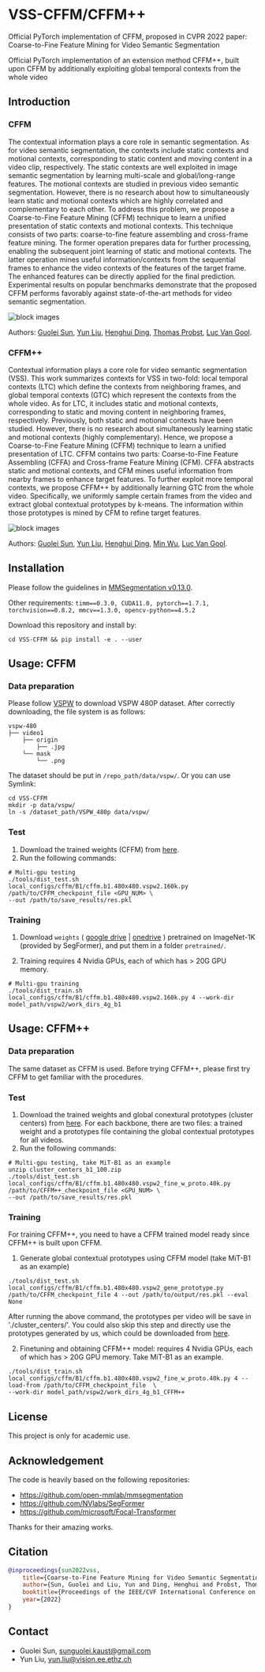 # VSS-CFFM/CFFM++
Official PyTorch implementation of CFFM, proposed in CVPR 2022 paper: Coarse-to-Fine Feature Mining for Video Semantic Segmentation

Official PyTorch implementation of an extension method CFFM++, built upon CFFM by additionally exploiting global temporal contexts from the whole video

## Introduction
### CFFM
The contextual information plays a core role in semantic segmentation. As for video semantic segmentation, the contexts include static contexts and motional contexts, corresponding to static content and moving content in a video clip, respectively. The static contexts are well exploited in image semantic segmentation by learning multi-scale and global/long-range features. The motional contexts are studied in previous video semantic segmentation. However, there is no research about how to simultaneously learn static and motional contexts which are highly correlated and complementary to each other. To address this problem, we propose a Coarse-to-Fine Feature Mining (CFFM) technique to learn a unified presentation of static contexts and motional contexts. This technique consists of two parts: coarse-to-fine feature assembling and cross-frame feature mining. The former operation prepares data for further processing, enabling the subsequent joint learning of static and motional contexts. The latter operation mines useful information/contexts from the sequential frames to enhance the video contexts of the features of the target frame. The enhanced features can be directly applied for the final prediction. Experimental results on popular benchmarks demonstrate that the proposed CFFM performs favorably against state-of-the-art methods for video semantic segmentation.

![block images](https://github.com/GuoleiSun/VSS-CFFM/blob/main/resources/diagram.png)

Authors: [Guolei Sun](https://scholar.google.com/citations?hl=zh-CN&user=qd8Blw0AAAAJ), [Yun Liu](https://yun-liu.github.io/), [Henghui Ding](https://henghuiding.github.io/), [Thomas Probst](https://probstt.bitbucket.io/), [Luc Van Gool](https://scholar.google.com/citations?user=TwMib_QAAAAJ&hl=en).

### CFFM++
Contextual information plays a core role for video semantic segmentation (VSS). This work summarizes contexts for VSS
in two-fold: local temporal contexts (LTC) which define the contexts from neighboring frames, and global temporal contexts (GTC)
which represent the contexts from the whole video. As for LTC, it includes static and motional contexts, corresponding to static and
moving content in neighboring frames, respectively. Previously, both static and motional contexts have been studied. However, there is
no research about simultaneously learning static and motional contexts (highly complementary). Hence, we propose a Coarse-to-Fine
Feature Mining (CFFM) technique to learn a unified presentation of LTC. CFFM contains two parts: Coarse-to-Fine Feature Assembling
(CFFA) and Cross-frame Feature Mining (CFM). CFFA abstracts static and motional contexts, and CFM mines useful information
from nearby frames to enhance target features. To further exploit more temporal contexts, we propose CFFM++ by additionally
learning GTC from the whole video. Specifically, we uniformly sample certain frames from the video and extract global contextual
prototypes by k-means. The information within those prototypes is mined by CFM to refine target features. 

![block images](https://github.com/GuoleiSun/VSS-CFFM/blob/main/resources/diagram-cffm++.jpg)

Authors: [Guolei Sun](https://scholar.google.com/citations?hl=zh-CN&user=qd8Blw0AAAAJ), [Yun Liu](https://yun-liu.github.io/), [Henghui Ding](https://henghuiding.github.io/), [Min Wu](https://sites.google.com/site/wumincf/), [Luc Van Gool](https://scholar.google.com/citations?user=TwMib_QAAAAJ&hl=en).

## Installation
Please follow the guidelines in [MMSegmentation v0.13.0](https://github.com/open-mmlab/mmsegmentation/tree/v0.13.0).

Other requirements:
```timm==0.3.0, CUDA11.0, pytorch==1.7.1, torchvision==0.8.2, mmcv==1.3.0, opencv-python==4.5.2```

Download this repository and install by:
```
cd VSS-CFFM && pip install -e . --user
```

## Usage: CFFM
### Data preparation
Please follow [VSPW](https://github.com/sssdddwww2/vspw_dataset_download) to download VSPW 480P dataset.
After correctly downloading, the file system is as follows:
```
vspw-480
├── video1
    ├── origin
        ├── .jpg
    └── mask
        └── .png
```
The dataset should be put in ```/repo_path/data/vspw/```. Or you can use Symlink: 
```
cd VSS-CFFM
mkdir -p data/vspw/
ln -s /dataset_path/VSPW_480p data/vspw/
```

### Test
1. Download the trained weights (CFFM) from [here](https://drive.google.com/drive/folders/1YD5Yy6_m3QlS72o6FQWmsFtz7Kw-8OmI?usp=sharing).
2. Run the following commands:
```
# Multi-gpu testing
./tools/dist_test.sh local_configs/cffm/B1/cffm.b1.480x480.vspw2.160k.py /path/to/CFFM_checkpoint_file <GPU_NUM> \
--out /path/to/save_results/res.pkl
```

### Training
1. Download `weights` 
(
[google drive](https://drive.google.com/drive/folders/1b7bwrInTW4VLEm27YawHOAMSMikga2Ia?usp=sharing) | 
[onedrive](https://connecthkuhk-my.sharepoint.com/:f:/g/personal/xieenze_connect_hku_hk/EvOn3l1WyM5JpnMQFSEO5b8B7vrHw9kDaJGII-3N9KNhrg?e=cpydzZ)
) 
pretrained on ImageNet-1K (provided by SegFormer), and put them in a folder ```pretrained/```.

2. Training requires 4 Nvidia GPUs, each of which has > 20G GPU memory.
```
# Multi-gpu training
./tools/dist_train.sh local_configs/cffm/B1/cffm.b1.480x480.vspw2.160k.py 4 --work-dir model_path/vspw2/work_dirs_4g_b1
```
## Usage: CFFM++
### Data preparation
The same dataset as CFFM is used. Before trying CFFM++, please first try CFFM to get familiar with the procedures.

### Test
1. Download the trained weights and global conextural prototypes (cluster centers) from [here](https://drive.google.com/drive/folders/1BzwaR6V771TjKlJ3-E_WtgJRdOExsYNh?usp=sharing). For each backbone, there are two files: a trained weight and a prototypes file containing the global contextual prototypes for all videos.
2. Run the following commands:
```
# Multi-gpu testing, take MiT-B1 as an example 
unzip cluster_centers_b1_100.zip
./tools/dist_test.sh local_configs/cffm/B1/cffm.b1.480x480.vspw2_fine_w_proto.40k.py /path/to/CFFM++_checkpoint_file <GPU_NUM> \
--out /path/to/save_results/res.pkl
```
### Training
For training CFFM++, you need to have a CFFM trained model ready since CFFM++ is built upon CFFM. 
1. Generate global contextual prototypes using CFFM model (take MiT-B1 as an example) 
```
./tools/dist_test.sh local_configs/cffm/B1/cffm.b1.480x480.vspw2_gene_prototype.py  /path/to/CFFM_checkpoint_file 4 --out /path/to/output/res.pkl --eval None
```
After running the above command, the prototypes per video will be save in './cluster_centers/'. You could also skip this step and directly use the prototypes generated by us, which could be downloaded from [here](https://drive.google.com/drive/folders/1BzwaR6V771TjKlJ3-E_WtgJRdOExsYNh?usp=sharing).

2. Finetuning and obtaining CFFM++ model: requires 4 Nvidia GPUs, each of which has > 20G GPU memory. Take MiT-B1 as an example.
```
./tools/dist_train.sh local_configs/cffm/B1/cffm.b1.480x480.vspw2_fine_w_proto.40k.py 4 --load-from /path/to/CFFM_checkpoint_file  \
--work-dir model_path/vspw2/work_dirs_4g_b1_CFFM++
```

## License
This project is only for academic use.

## Acknowledgement
The code is heavily based on the following repositories:
- https://github.com/open-mmlab/mmsegmentation
- https://github.com/NVlabs/SegFormer
- https://github.com/microsoft/Focal-Transformer

Thanks for their amazing works.

## Citation
```bibtex
@inproceedings{sun2022vss,
    title={Coarse-to-Fine Feature Mining for Video Semantic Segmentation},
    author={Sun, Guolei and Liu, Yun and Ding, Henghui and Probst, Thomas and Van Gool, Luc},
    booktitle={Proceedings of the IEEE/CVF International Conference on Computer Vision and Patern Recognition (CVPR)},
    year={2022}
}
```
## Contact
- Guolei Sun, sunguolei.kaust@gmail.com
- Yun Liu, yun.liu@vision.ee.ethz.ch
